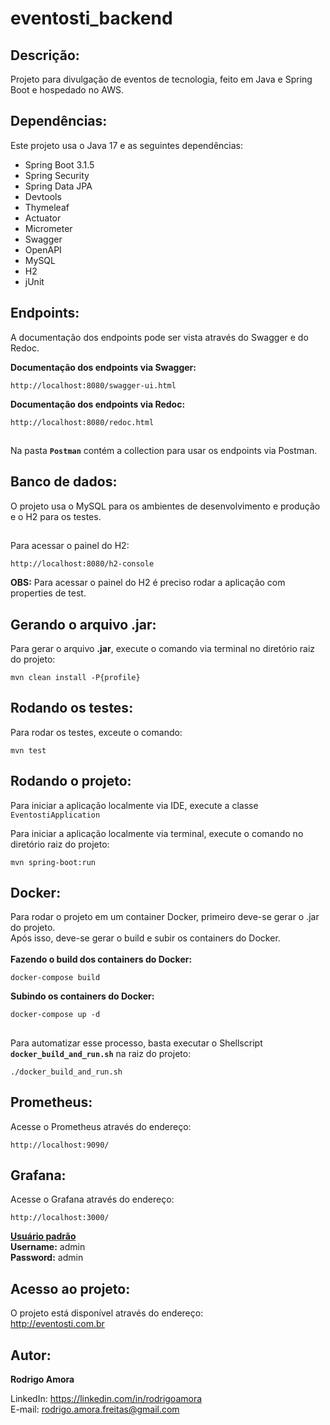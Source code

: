 # eventosti_backend
Descrição:
----------
Projeto para divulgação de eventos de tecnologia, feito em Java e Spring Boot e hospedado no AWS.

Dependências:
-------------
Este projeto usa o Java 17 e as seguintes dependências:
* Spring Boot 3.1.5
* Spring Security
* Spring Data JPA
* Devtools
* Thymeleaf
* Actuator
* Micrometer
* Swagger
* OpenAPI
* MySQL
* H2
* jUnit

Endpoints:
----------
A documentação dos endpoints pode ser vista através do Swagger e do Redoc.<br>

<b>Documentação dos endpoints via Swagger:</b>
```shell script
http://localhost:8080/swagger-ui.html
```

<b>Documentação dos endpoints via Redoc:</b>
```shell script
http://localhost:8080/redoc.html
```

##
Na pasta <b>`Postman`</b> contém a collection para usar os endpoints via Postman.

Banco de dados:
---------------
O projeto usa o MySQL para os ambientes de desenvolvimento e produção e o H2 para os testes.<br>

##
Para acessar o painel do H2:
```shell script
http://localhost:8080/h2-console
```

<b>OBS:</b> Para acessar o painel do H2 é preciso rodar a aplicação com properties de test.

Gerando o arquivo .jar:
-----------------------
Para gerar o arquivo <b>.jar</b>, execute o comando via terminal no diretório raiz do projeto:
```shell script
mvn clean install -P{profile}
```

Rodando os testes:
------------------
Para rodar os testes, exceute o comando:
```shell script
mvn test
```

Rodando o projeto:
------------------
Para iniciar a aplicação localmente via IDE, execute a classe `EventostiApplication`

Para iniciar a aplicação localmente via terminal, execute o comando no diretório raiz do projeto:
```shell script
mvn spring-boot:run
```

Docker:
-------
Para rodar o projeto em um container Docker, primeiro deve-se gerar o .jar do projeto.<br>
Após isso, deve-se gerar o build e subir os containers do Docker.<br><br>
<b>Fazendo o build dos containers do Docker:</b>
```shell script
docker-compose build

```

<b>Subindo os containers do Docker:</b>
```shell script
docker-compose up -d
```

##
Para automatizar esse processo, basta executar o Shellscript <b>`docker_build_and_run.sh`</b> na raiz do projeto:
```shell script
./docker_build_and_run.sh
```

Prometheus:
-----------
Acesse o Prometheus através do endereço:
```shell script
http://localhost:9090/
```

Grafana:
--------
Acesse o Grafana através do endereço:
```shell script
http://localhost:3000/
```

<u><b>Usuário padrão</b></u> <br>
<b>Username:</b> admin <br>
<b>Password:</b> admin

Acesso ao projeto:
------------------
O projeto está disponível através do endereço:<br>
http://eventosti.com.br

Autor:
------
<b>Rodrigo Amora</b>

LinkedIn: https://linkedin.com/in/rodrigoamora <br>
E-mail: rodrigo.amora.freitas@gmail.com

